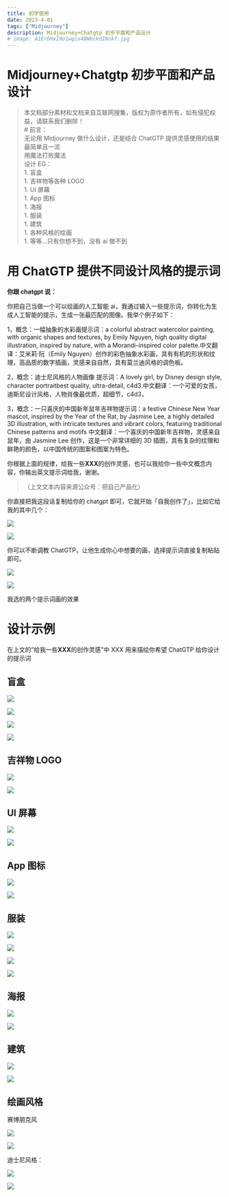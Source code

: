 ```yaml
---
title: 初学使用
date: 2023-4-01
tags: ["Midjourney"]
description: Midjourney+Chatgtp 初步平面和产品设计
# image: A1ErbHxI9o1wg1x4BWbckdINnkf.jpg
---
```


# Midjourney+Chatgtp 初步平面和产品设计

> 本文档部分素材和文档来自互联网搜集，版权为原作者所有，如有侵犯权益，请联系我们删除！<br/># 前言：<br/>无论用 Midjourney 做什么设计，还是结合 ChatGTP 提供灵感使用的结果最简单且一流<br/>用魔法打败魔法<br/>设计 EG：<br/>1. 盲盒<br/>1. 吉祥物等各种 LOGO<br/>1. UI 屏幕<br/>1. App 图标<br/>1. 海报<br/>1. 服装<br/>1. 建筑<br/>1. 各种风格的绘画<br/>1. 等等...只有你想不到，没有 ai 做不到

# 用 ChatGTP 提供不同设计风格的提示词

<strong>你跟 </strong><strong>chatgpt</strong><strong> 说：</strong>

你把自己当做一个可以绘画的人工智能 ai，我通过输入一些提示词，你转化为生成人工智能的提示，生成一张最匹配的图像。我举个例子如下：

1，概念：一幅抽象的水彩画提示词：a colorful abstract watercolor painting, with organic shapes and textures, by Emily Nguyen, high quality digital illustration, inspired by nature, with a Morandi-inspired color palette.中文翻译：艾米莉·阮（Emily Nguyen）创作的彩色抽象水彩画，具有有机的形状和纹理，高品质的数字插画，灵感来自自然，具有莫兰迪风格的调色板。

2，概念：迪士尼风格的人物画像
提示词：A lovely girl, by Disney design style, character portraitbest quality, ultra-detail, c4d3.中文翻译：一个可爱的女孩，迪斯尼设计风格，人物肖像最优质，超细节，c4d3，

3，概念：一只喜庆的中国新年鼠年吉祥物提示词：a festive Chinese New Year mascot, inspired by the Year of the Rat, by Jasmine Lee, a highly detailed 3D illustration, with intricate textures and vibrant colors, featuring traditional Chinese patterns and motifs 中文翻译：一个喜庆的中国新年吉祥物，灵感来自鼠年，由 Jasmine Lee 创作，这是一个非常详细的 3D 插图，具有复杂的纹理和鲜艳的颜色，以中国传统的图案和图案为特色。

你根据上面的规律，给我一些<strong>XXX</strong>的创作灵感，也可以我给你一些中文概念内容，你输出英文提示词给我，谢谢。

> （上文文本内容来源公众号：把自己产品化）

你直接把我这段话复制给你的 chatgpt 即可，它就开始「自我创作了」，比如它给我的其中几个：

![](/IubSbS67RoNO3pxdxV0cXBRznpd.jpg)

![](/Urulbij6EoZwKPxlq8Jck4ZlnSb.jpg)

你可以不断调教 ChatGTP，让他生成你心中想要的画，选择提示词直接复制粘贴即可。

![](/EH1nbcCKWoHq1yxPGVucqHXXnOd.jpg)

![](/X84mbxTKPoxSgTx0YpFceo8Anid.jpg)

我选的两个提示词画的效果

# 设计示例

在上文的”给我一些<strong>XXX</strong>的创作灵感”中 XXX 用来描绘你希望 ChatGTP 给你设计的提示词

## 盲盒

![](/TCxvbTAgto3N3axnhaIcST1Nnid.jpg)

![](/X6Q7b9XH2okGIUx8JjEcFZ7hnOc.jpg)

![](/AOUybtyqZoUdyZxpKMMclJmAn6f.jpg)

![](/N1oDbgPwMoUxDlxa1fNcnXAonoh.jpg)

## 吉祥物 LOGO

![](/ZRlmbP3tcolFflxbLBQcwUWpnic.jpg)

![](/S7n6bSE2Ao7jrPxw5O8coFwfnxT.jpg)

## UI 屏幕

![](/A1ErbHxI9o1wg1x4BWbckdINnkf.jpg)

![](/CPx6bYOLoo2U3NxsezDcLSi4nYf.jpg)

## App 图标

![](/HRz9bnvMao7hfLxLMGlc172lnje.jpg)

![](/BYyzbmrtSoKNqKxeULxc1PAunyd.jpg)

## 服装

![](/NcXhbtvNSowUARxzJg3cIymEnkg.jpg)

![](/WW3ZbVH9xoPZGwxBUeXczsR5nkh.jpg)

![](/XY5GbWS7jofhB5xEMoEcenhLnfg.jpg)

![](/SyXWbnkZgoQIHPxv2GlcF1p9nBc.jpg)

## 海报

![](/VWaObOsfaodBaDx0wVacGzTAnKc.jpg)

![](/Yc6Tb8bJnoA7mPx1ye9cYJppn0c.png)

## 建筑

![](/IXm9b6OGiojRgyxdTsLcV19DnQc.jpg)

![](/Q2Ywbfcaro0tm7xj3fOcOsZmn4g.jpg)

## 绘画风格

赛博朋克风

![](/UHFXb7zwLozgGNx63SvcWiM0n4g.jpg)

![](/IsGkbQCssoMHaXxmcyZcouugnwg.jpg)

迪士尼风格：

![](/WzVdbssCeocPqtxy9I5cSsQ6nFc.jpg)

![](/KhJib3PgMoCmk5xJIRPcIa1Nncg.jpg)
